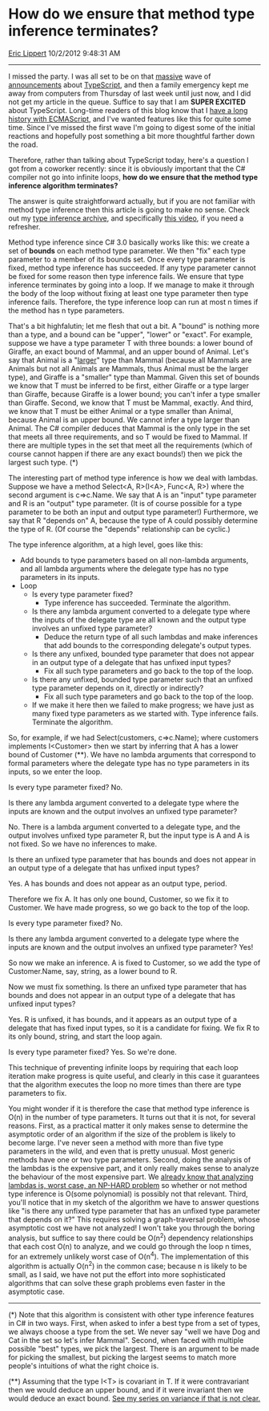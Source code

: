 # How do we ensure that method type inference terminates?

[Eric Lippert](https://social.msdn.microsoft.com/profile/Eric%20Lippert) 10/2/2012 9:48:31 AM

-----

I missed the party. I was all set to be on that [massive](http://blogs.msdn.com/b/somasegar/archive/2012/10/01/typescript-javascript-development-at-application-scale.aspx) wave of [announcements](https://channel9.msdn.com/posts/Anders-Hejlsberg-Introducing-TypeScript) about [TypeScript](http://www.typescriptlang.org/), and then a family emergency kept me away from computers from Thursday of last week until just now, and I did not get my article in the queue. Suffice to say that I am **SUPER EXCITED** about TypeScript. Long-time readers of this blog know that I [have a long history with ECMAScript](http://blogs.msdn.com/b/ericlippert/archive/tags/jscript/), and I've wanted features like this for quite some time. Since I've missed the first wave I'm going to digest some of the initial reactions and hopefully post something a bit more thoughtful farther down the road.

Therefore, rather than talking about TypeScript today, here's a question I got from a coworker recently: since it is obviously important that the C\# compiler not go into infinite loops, **how do we ensure that the method type inference algorithm terminates?**

The answer is quite straightforward actually, but if you are not familiar with method type inference then this article is going to make no sense. Check out my [type inference archive](http://blogs.msdn.com/b/ericlippert/archive/tags/type+inference/), and specifically [this video](http://blogs.msdn.com/b/ericlippert/archive/2006/11/17/a-face-made-for-email-part-three.aspx), if you need a refresher.

Method type inference since C\# 3.0 basically works like this: we create a set of **bounds** on each method type parameter. We then "fix" each type parameter to a member of its bounds set. Once every type parameter is fixed, method type inference has succeeded. If any type parameter cannot be fixed for some reason then type inference fails. We ensure that type inference terminates by going into a loop. If we manage to make it through the body of the loop without fixing at least one type parameter then type inference fails. Therefore, the type inference loop can run at most n times if the method has n type parameters.

That's a bit highfalutin; let me flesh that out a bit. A "bound" is nothing more than a type, and a bound can be "upper", "lower" or "exact". For example, suppose we have a type parameter T with three bounds: a lower bound of Giraffe, an exact bound of Mammal, and an upper bound of Animal. Let's say that Animal is a "[larger](http://blogs.msdn.com/b/ericlippert/archive/2007/10/16/covariance-and-contravariance-in-c-part-one.aspx)" type than Mammal (because all Mammals are Animals but not all Animals are Mammals, thus Animal must be the larger type), and Giraffe is a "smaller" type than Mammal. Given this set of bounds we know that T must be inferred to be first, either Giraffe or a type larger than Giraffe, because Giraffe is a lower bound; you can't infer a type smaller than Giraffe. Second, we know that T must be Mammal, exactly. And third, we know that T must be either Animal or a type smaller than Animal, because Animal is an upper bound. We cannot infer a type larger than Animal. The C\# compiler deduces that Mammal is the only type in the set that meets all three requirements, and so T would be fixed to Mammal. If there are multiple types in the set that meet all the requirements (which of course cannot happen if there are any exact bounds\!) then we pick the largest such type. (\*)

The interesting part of method type inference is how we deal with lambdas. Suppose we have a method Select\<A, R\>(I\<A\>, Func\<A, R\>) where the second argument is c=\>c.Name. We say that A is an "input" type parameter and R is an "output" type parameter. (It is of course possible for a type parameter to be both an input and output type parameter\!) Furthermore, we say that R "depends on" A, because the type of A could possibly determine the type of R. (Of course the "depends" relationship can be cyclic.)

The type inference algorithm, at a high level, goes like this:

  - Add bounds to type parameters based on all non-lambda arguments, and all lambda arguments where the delegate type has no type parameters in its inputs.
  - Loop
      - Is every type parameter fixed?
          - Type inference has succeeded. Terminate the algorithm.
      - Is there any lambda argument converted to a delegate type where the inputs of the delegate type are all known and the output type involves an unfixed type parameter?
          - Deduce the return type of all such lambdas and make inferences that add bounds to the corresponding delegate's output types.
      - Is there any unfixed, bounded type parameter that does not appear in an output type of a delegate that has unfixed input types?
          - Fix all such type parameters and go back to the top of the loop.
      - Is there any unfixed, bounded type parameter such that an unfixed type parameter depends on it, directly or indirectly?
          - Fix all such type parameters and go back to the top of the loop.
      - If we make it here then we failed to make progress; we have just as many fixed type parameters as we started with. Type inference fails. Terminate the algorithm.

So, for example, if we had Select(customers, c=\>c.Name); where customers implements I\<Customer\> then we start by inferring that A has a lower bound of Customer (\*\*). We have no lambda arguments that correspond to formal parameters where the delegate type has no type parameters in its inputs, so we enter the loop.

Is every type parameter fixed? No.

Is there any lambda argument converted to a delegate type where the inputs are known and the output involves an unfixed type parameter?

No. There is a lambda argument converted to a delegate type, and the output involves unfixed type parameter R, but the input type is A and A is not fixed. So we have no inferences to make.

Is there an unfixed type parameter that has bounds and does not appear in an output type of a delegate that has unfixed input types?

Yes. A has bounds and does not appear as an output type, period.

Therefore we fix A. It has only one bound, Customer, so we fix it to Customer. We have made progress, so we go back to the top of the loop.

Is every type parameter fixed? No.

Is there any lambda argument converted to a delegate type where the inputs are known and the output involves an unfixed type parameter? Yes\!

So now we make an inference. A is fixed to Customer, so we add the type of Customer.Name, say, string, as a lower bound to R.

Now we must fix something. Is there an unfixed type parameter that has bounds and does not appear in an output type of a delegate that has unfixed input types?

Yes. R is unfixed, it has bounds, and it appears as an output type of a delegate that has fixed input types, so it is a candidate for fixing. We fix R to its only bound, string, and start the loop again.

Is every type parameter fixed? Yes. So we're done.

This technique of preventing infinite loops by requiring that each loop iteration make progress is quite useful, and clearly in this case it guarantees that the algorithm executes the loop no more times than there are type parameters to fix.

You might wonder if it is therefore the case that method type inference is O(n) in the number of type parameters. It turns out that it is not, for several reasons. First, as a practical matter it only makes sense to determine the asymptotic order of an algorithm if the size of the problem is likely to become large. I've never seen a method with more than five type parameters in the wild, and even that is pretty unusual. Most generic methods have one or two type parameters. Second, doing the analysis of the lambdas is the expensive part, and it only really makes sense to analyze the behaviour of the most expensive part. We [already know that analyzing lambdas is, worst case, an NP-HARD problem](http://blogs.msdn.com/b/ericlippert/archive/2007/03/28/lambda-expressions-vs-anonymous-methods-part-five.aspx) so whether or not method type inference is O(some polynomial) is possibly not that relevant. Third, you'll notice that in my sketch of the algorithm we have to answer questions like "is there any unfixed type parameter that has an unfixed type parameter that depends on it?" This requires solving a graph-traversal problem, whose asymptotic cost we have not analyzed\! I won't take you through the boring analysis, but suffice to say there could be O(n<sup>2</sup>) dependency relationships that each cost O(n) to analyze, and we could go through the loop n times, for an extremely unlikely worst case of O(n<sup>4</sup>). The implementation of this algorithm is actually O(n<sup>2</sup>) in the common case; because n is likely to be small, as I said, we have not put the effort into more sophisticated algorithms that can solve these graph problems even faster in the asymptotic case.

-----

(\*) Note that this algorithm is consistent with other type inference features in C\# in two ways. First, when asked to infer a best type from a set of types, we always choose a type from the set. We never say "well we have Dog and Cat in the set so let's infer Mammal". Second, when faced with multiple possible "best" types, we pick the largest. There is an argument to be made for picking the smallest, but picking the largest seems to match more people's intuitions of what the right choice is.

(\*\*) Assuming that the type I\<T\> is covariant in T. If it were contravariant then we would deduce an upper bound, and if it were invariant then we would deduce an exact bound. [See my series on variance if that is not clear.](http://blogs.msdn.com/b/ericlippert/archive/tags/covariance+and+contravariance/)

